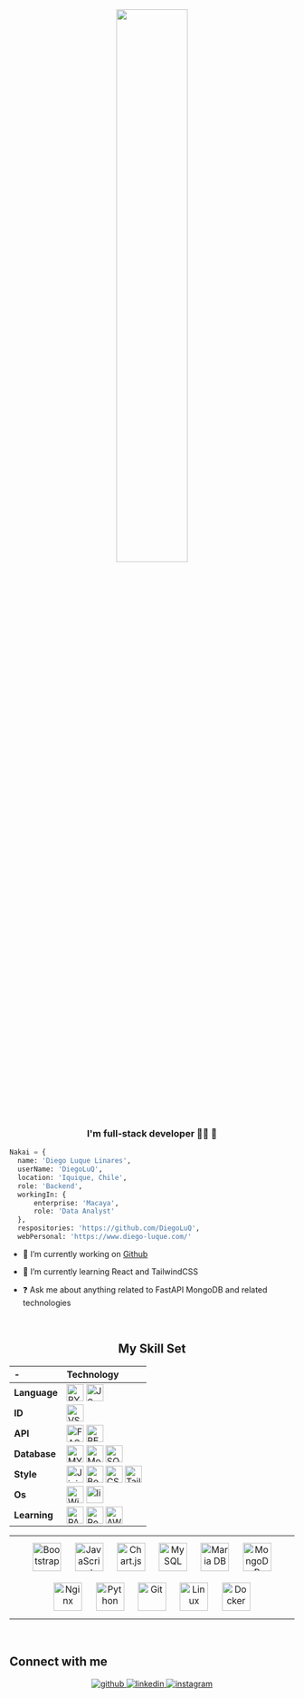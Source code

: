 <div align="center">
<img src="https://media3.giphy.com/media/coxQHKASG60HrHtvkt/giphy.gif" align="center" style="width: 50%" />
</div>  
  

### <div align="center">I'm full-stack developer 👨‍💻 🚀</div>  
  ```python
Nakai = {
    name: 'Diego Luque Linares',
    userName: 'DiegoLuQ',
    location: 'Iquique, Chile',
    role: 'Backend',
    workingIn: {
        enterprise: 'Macaya',
        role: 'Data Analyst'
    },
    respositories: 'https://github.com/DiegoLuQ',
    webPersonal: 'https://www.diego-luque.com/'
```

- 🔭 I’m currently working on [Github](https://github.com/DiegoLuQ)
  

- 🌱 I’m currently learning React and TailwindCSS  
  

- ❓ Ask me about anything related to FastAPI MongoDB and related technologies  
  

<br/>  

<div align="center">

## My Skill Set  
|  **-** | **Technology** |
| :---------        |     :---------  |
|**Language** | <img align="center" alt="PYTHON" height="30" src="https://img.shields.io/badge/Python-006AC3?&style=plastic&logo=PYTHON&logoColor=white"> <img align="center" alt="JS" height="30" src="https://img.shields.io/badge/JavaScript-yellow?&style=plastic&logo=javascript&logoColor=white">|
|**ID**|<img align="center" alt="VSCODE" height="30" src="https://img.shields.io/badge/VSCode-blue?&style=plastic&logo=visual-studio&logoColor=white">|
| **API** |  <img align="center" alt="FASTAPI" height="30" src="https://img.shields.io/badge/FastApi-00945C?&style=plastic&logo=FastApi&logoColor=white"> <img align="center" alt="RESTFULL_API" height="30" src="https://img.shields.io/badge/API_RestFull-527a7a?&style=plastic&logo=RestApi&logoColor=white">|
|**Database** |  <img align="center" alt="MYSQL" height="30" src="https://img.shields.io/badge/MySQL-404D59?style=plastic&logo=mysql&logoColor=white"> <img align="center" alt="MongoDB" height="30" src="https://img.shields.io/badge/MongoDB-008000?style=plastic&logo=mongodb&logoColor=white">  <img align="center" alt="SQLITE" height="30"  src="https://img.shields.io/badge/Sqlite-862d59?style=plastic&logo=Sqlite&logoColor=white">|
| **Style** |  <img align="center" alt="Jinja" height="30" src="https://img.shields.io/badge/Jinja-00945C?style=plastic&logo=jinja&logoColor=white"> <img align="center" alt="Bootstrap" height="30" src="https://img.shields.io/badge/bootstrap-cc0066?&style=plastic&logo=bootstrap&logoColor=white"> <img align="center" alt="CSS" height="30" src="https://img.shields.io/badge/css-007ACC?style=plastic&logo=css3&logoColor=white"> <img align="center" alt="TailWindCss" height="30" src="https://img.shields.io/badge/tailwind-003880?style=plastic&logo=tailwindcss">|
|**Os** | <img align="center" alt="Windows" height="30" src="https://img.shields.io/badge/windows-008CE1?style=plastic&logo=windows&logoColor=white"> <img align="center" alt="linux" height="30" src="https://img.shields.io/badge/linux-FFCD00?style=plastic&logo=linux&logoColor=white">|
|**Learning** |  <img align="center" alt="PANDAS" height="30" src="https://img.shields.io/badge/pandas-0047b3?&?style=plastic&logo=pandas&logoColor=white"> <img align="center" alt="React" height="30" src="https://img.shields.io/badge/React-007ACC?style=plastic&logo=React&logoColor=white"> <img align="center" alt="AWS" height="30" src="https://img.shields.io/badge/Amazon_AWS-232F3E??style=plastic&logo=amazon-aws&logoColor=white">

</div>

<div align="center"> 
<table><tr><td valign="top" width="100%">
<div align="center">  
<a href="https://getbootstrap.com/docs/3.4/javascript/" target="_blank"><img style="margin: 10px" src="https://profilinator.rishav.dev/skills-assets/bootstrap-plain.svg" alt="Bootstrap" height="50" /></a>  
<a href="https://www.javascript.com/" target="_blank"><img style="margin: 10px" src="https://profilinator.rishav.dev/skills-assets/javascript-original.svg" alt="JavaScript" height="50" /></a>  
<a href="https://www.chartjs.org/" target="_blank"><img style="margin: 10px" src="https://profilinator.rishav.dev/skills-assets/logo-title.svg" alt="Chart.js" height="50" /></a>  
<a href="https://www.mysql.com/" target="_blank"><img style="margin: 10px" src="https://profilinator.rishav.dev/skills-assets/mysql-original-wordmark.svg" alt="MySQL" height="50" /></a>  
<a href="https://mariadb.org/" target="_blank"><img style="margin: 10px" src="https://profilinator.rishav.dev/skills-assets/mariadb.png" alt="Maria DB" height="50" /></a>  
<a href="https://www.mongodb.com/" target="_blank"><img style="margin: 10px" src="https://profilinator.rishav.dev/skills-assets/mongodb-original-wordmark.svg" alt="MongoDB" height="50" /></a>
<a href="https://www.nginx.com/" target="_blank"><img style="margin: 10px" src="https://profilinator.rishav.dev/skills-assets/nginx-original.svg" alt="Nginx" height="50" /></a>  
<a href="https://www.python.org/" target="_blank"><img style="margin: 10px" src="https://profilinator.rishav.dev/skills-assets/python-original.svg" alt="Python" height="50" /></a>  
<a href="https://github.com/" target="_blank"><img style="margin: 10px" src="https://profilinator.rishav.dev/skills-assets/git-scm-icon.svg" alt="Git" height="50" /></a>  
<a href="https://www.linux.org/" target="_blank"><img style="margin: 10px" src="https://profilinator.rishav.dev/skills-assets/linux-original.svg" alt="Linux" height="50" /></a>  
<a href="https://www.docker.com/" target="_blank"><img style="margin: 10px" src="https://profilinator.rishav.dev/skills-assets/docker-original-wordmark.svg" alt="Docker" height="50" /></a>  

</div>
</td></tr></table>  
</div>
<br/>  


## Connect with me  
<div align="center">
<a href="https://github.com/DiegoLuQ" target="_blank">
<img src=https://img.shields.io/badge/github-%2324292e.svg?&style=for-the-badge&logo=github&logoColor=white alt=github style="margin-bottom: 5px;" />
</a>
<a href="https://linkedin.com/in/diegoluquelinares" target="_blank">
<img src=https://img.shields.io/badge/linkedin-%231E77B5.svg?&style=for-the-badge&logo=linkedin&logoColor=white alt=linkedin style="margin-bottom: 5px;" />
</a>
<a href="https://instagram.com/dieegoluq" target="_blank">
<img src=https://img.shields.io/badge/instagram-%23000000.svg?&style=for-the-badge&logo=instagram&logoColor=white alt=instagram style="margin-bottom: 5px;" />
</a>  
</div>  
  

<br/>  



<div align="center"></div>
<br />


